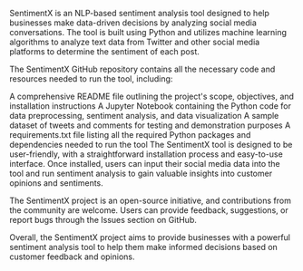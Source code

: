 
















SentimentX is an NLP-based sentiment analysis tool designed to help businesses make data-driven decisions by analyzing social media conversations. The tool is built using Python and utilizes machine learning algorithms to analyze text data from Twitter and other social media platforms to determine the sentiment of each post.

The SentimentX GitHub repository contains all the necessary code and resources needed to run the tool, including:

A comprehensive README file outlining the project's scope, objectives, and installation instructions
A Jupyter Notebook containing the Python code for data preprocessing, sentiment analysis, and data visualization
A sample dataset of tweets and comments for testing and demonstration purposes
A requirements.txt file listing all the required Python packages and dependencies needed to run the tool
The SentimentX tool is designed to be user-friendly, with a straightforward installation process and easy-to-use interface. Once installed, users can input their social media data into the tool and run sentiment analysis to gain valuable insights into customer opinions and sentiments.

The SentimentX project is an open-source initiative, and contributions from the community are welcome. Users can provide feedback, suggestions, or report bugs through the Issues section on GitHub.

Overall, the SentimentX project aims to provide businesses with a powerful sentiment analysis tool to help them make informed decisions based on customer feedback and opinions.
